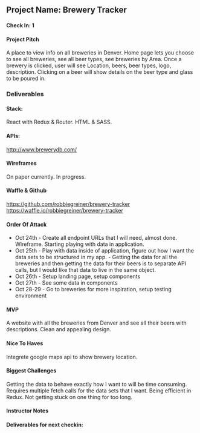 ## Project Name: Brewery Tracker

#### Check In: 1

#### Project Pitch

A place to view info on all breweries in Denver. Home page lets you choose to see all breweries, see all beer types, see breweries by Area.  Once a brewery is clicked, user will see Location, beers, beer types, logo, description. Clicking on a beer will show details on the beer type and glass to be poured in.

### Deliverables

#### Stack:

React with Redux & Router.  HTML & SASS.

#### APIs:

http://www.brewerydb.com/

#### Wireframes

On paper currently.  In progress.

#### Waffle & Github

https://github.com/robbiegreiner/brewery-tracker
https://waffle.io/robbiegreiner/brewery-tracker

#### Order Of Attack
* Oct 24th - Create all endpoint URLs that I will need, almost done. Wireframe.  Starting playing with data in application.
* Oct 25th - Play with data inside of application, figure out how I want the data sets to be structured in my app.
         - Getting the data for all the breweries and then getting the data for their beers is to separate API calls, but
           I would like that data to live in the same object.
* Oct 26th - Setup landing page, setup components
* Oct 27th - See some data in components
* Oct 28-29 - Go to breweries for more inspiration, setup testing environment



#### MVP
A website with all the breweries from Denver and see all their beers with descriptions.
Clean and appealing design.

#### Nice To Haves
Integrete google maps api to show brewery location.

#### Biggest Challenges
Getting the data to behave exactly how I want to will be time consuming.
Requires multiple fetch calls for the data sets that I want.
Being efficient in Redux. 
Not getting stuck on one thing for too long.

#### Instructor Notes

#### Deliverables for next checkin:
